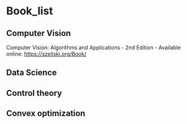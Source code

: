 # Book_list
## Computer Vision
Computer Vision: Algorithms and Applications
	- 2nd Edition
	- Available online: https://szeliski.org/Book/
## Data Science
## Control theory
## Convex optimization

